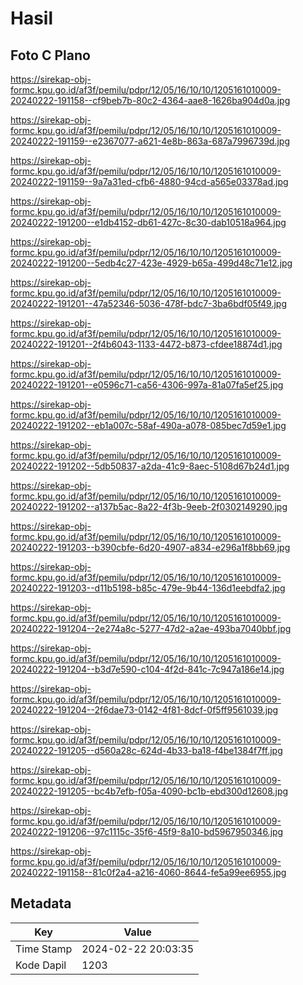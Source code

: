 # Hasil

## Foto C Plano

https://sirekap-obj-formc.kpu.go.id/af3f/pemilu/pdpr/12/05/16/10/10/1205161010009-20240222-191158--cf9beb7b-80c2-4364-aae8-1626ba904d0a.jpg

https://sirekap-obj-formc.kpu.go.id/af3f/pemilu/pdpr/12/05/16/10/10/1205161010009-20240222-191159--e2367077-a621-4e8b-863a-687a7996739d.jpg

https://sirekap-obj-formc.kpu.go.id/af3f/pemilu/pdpr/12/05/16/10/10/1205161010009-20240222-191159--9a7a31ed-cfb6-4880-94cd-a565e03378ad.jpg

https://sirekap-obj-formc.kpu.go.id/af3f/pemilu/pdpr/12/05/16/10/10/1205161010009-20240222-191200--e1db4152-db61-427c-8c30-dab10518a964.jpg

https://sirekap-obj-formc.kpu.go.id/af3f/pemilu/pdpr/12/05/16/10/10/1205161010009-20240222-191200--5edb4c27-423e-4929-b65a-499d48c71e12.jpg

https://sirekap-obj-formc.kpu.go.id/af3f/pemilu/pdpr/12/05/16/10/10/1205161010009-20240222-191201--47a52346-5036-478f-bdc7-3ba6bdf05f49.jpg

https://sirekap-obj-formc.kpu.go.id/af3f/pemilu/pdpr/12/05/16/10/10/1205161010009-20240222-191201--2f4b6043-1133-4472-b873-cfdee18874d1.jpg

https://sirekap-obj-formc.kpu.go.id/af3f/pemilu/pdpr/12/05/16/10/10/1205161010009-20240222-191201--e0596c71-ca56-4306-997a-81a07fa5ef25.jpg

https://sirekap-obj-formc.kpu.go.id/af3f/pemilu/pdpr/12/05/16/10/10/1205161010009-20240222-191202--eb1a007c-58af-490a-a078-085bec7d59e1.jpg

https://sirekap-obj-formc.kpu.go.id/af3f/pemilu/pdpr/12/05/16/10/10/1205161010009-20240222-191202--5db50837-a2da-41c9-8aec-5108d67b24d1.jpg

https://sirekap-obj-formc.kpu.go.id/af3f/pemilu/pdpr/12/05/16/10/10/1205161010009-20240222-191202--a137b5ac-8a22-4f3b-9eeb-2f0302149290.jpg

https://sirekap-obj-formc.kpu.go.id/af3f/pemilu/pdpr/12/05/16/10/10/1205161010009-20240222-191203--b390cbfe-6d20-4907-a834-e296a1f8bb69.jpg

https://sirekap-obj-formc.kpu.go.id/af3f/pemilu/pdpr/12/05/16/10/10/1205161010009-20240222-191203--d11b5198-b85c-479e-9b44-136d1eebdfa2.jpg

https://sirekap-obj-formc.kpu.go.id/af3f/pemilu/pdpr/12/05/16/10/10/1205161010009-20240222-191204--2e274a8c-5277-47d2-a2ae-493ba7040bbf.jpg

https://sirekap-obj-formc.kpu.go.id/af3f/pemilu/pdpr/12/05/16/10/10/1205161010009-20240222-191204--b3d7e590-c104-4f2d-841c-7c947a186e14.jpg

https://sirekap-obj-formc.kpu.go.id/af3f/pemilu/pdpr/12/05/16/10/10/1205161010009-20240222-191204--2f6dae73-0142-4f81-8dcf-0f5ff9561039.jpg

https://sirekap-obj-formc.kpu.go.id/af3f/pemilu/pdpr/12/05/16/10/10/1205161010009-20240222-191205--d560a28c-624d-4b33-ba18-f4be1384f7ff.jpg

https://sirekap-obj-formc.kpu.go.id/af3f/pemilu/pdpr/12/05/16/10/10/1205161010009-20240222-191205--bc4b7efb-f05a-4090-bc1b-ebd300d12608.jpg

https://sirekap-obj-formc.kpu.go.id/af3f/pemilu/pdpr/12/05/16/10/10/1205161010009-20240222-191206--97c1115c-35f6-45f9-8a10-bd5967950346.jpg

https://sirekap-obj-formc.kpu.go.id/af3f/pemilu/pdpr/12/05/16/10/10/1205161010009-20240222-191158--81c0f2a4-a216-4060-8644-fe5a99ee6955.jpg


## Metadata

| Key        | Value               |
| ---------- | ------------------- |
| Time Stamp | 2024-02-22 20:03:35 |
| Kode Dapil | 1203                |



